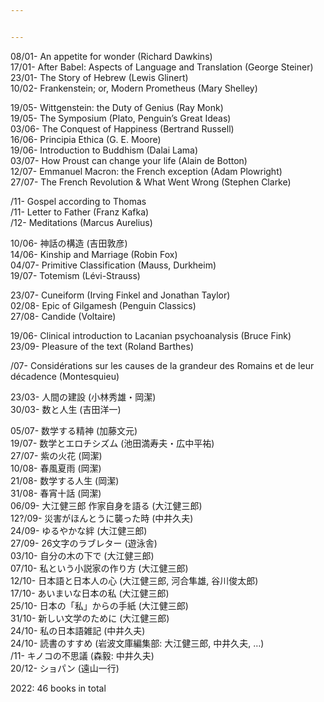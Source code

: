 ```yaml
---


---
```


<p>08/01- An appetite for wonder (Richard Dawkins)<br>
17/01- After Babel: Aspects of Language and Translation (George Steiner)<br>
23/01- The Story of Hebrew (Lewis Glinert)<br>
10/02- Frankenstein; or, Modern Prometheus (Mary Shelley)</p>
<p>19/05- Wittgenstein: the Duty of Genius (Ray Monk)<br>
19/05- The Symposium (Plato, Penguin’s Great Ideas)<br>
03/06- The Conquest of Happiness (Bertrand Russell)<br>
16/06- Principia Ethica (G. E. Moore)<br>
19/06- Introduction to Buddhism (Dalai Lama)<br>
03/07- How Proust can change your life (Alain de Botton)<br>
12/07- Emmanuel Macron: the French exception (Adam Plowright)<br>
27/07- The French Revolution &amp; What Went Wrong (Stephen Clarke)</p>
<p>/11- Gospel according to Thomas<br>
/11- Letter to Father (Franz Kafka)<br>
/12- Meditations (Marcus Aurelius)</p>
<p>10/06- 神話の構造 (吉田敦彦)<br>
14/06- Kinship and Marriage (Robin Fox)<br>
04/07- Primitive Classification (Mauss, Durkheim)<br>
19/07- Totemism (Lévi-Strauss)</p>
<p>23/07- Cuneiform (Irving Finkel and Jonathan Taylor)<br>
02/08- Epic of Gilgamesh (Penguin Classics)<br>
27/08- Candide (Voltaire)</p>
<p>19/06- Clinical introduction to Lacanian psychoanalysis (Bruce Fink)<br>
23/09- Pleasure of the text (Roland Barthes)</p>
<p>/07- Considérations sur les causes de la grandeur des Romains et de leur décadence (Montesquieu)</p>
<p>23/03- 人間の建設 (小林秀雄・岡潔)<br>
30/03- 数と人生 (吉田洋一)</p>
<p>05/07- 数学する精神 (加藤文元)<br>
19/07- 数学とエロチシズム (池田満寿夫・広中平祐)<br>
27/07- 紫の火花 (岡潔)<br>
10/08- 春風夏雨 (岡潔)<br>
21/08- 数学する人生  (岡潔)<br>
31/08- 春宵十話 (岡潔)<br>
06/09- 大江健三郎 作家自身を語る (大江健三郎)<br>
12?/09- 災害がほんとうに襲った時 (中井久夫)<br>
24/09- ゆるやかな絆 (大江健三郎)<br>
27/09- 26文字のラブレター (遊泳舎)<br>
03/10- 自分の木の下で (大江健三郎)<br>
07/10- 私という小説家の作り方 (大江健三郎)<br>
12/10- 日本語と日本人の心 (大江健三郎, 河合隼雄, 谷川俊太郎)<br>
17/10- あいまいな日本の私 (大江健三郎)<br>
25/10- 日本の「私」からの手紙 (大江健三郎)<br>
31/10- 新しい文学のために (大江健三郎)<br>
24/10- 私の日本語雑記 (中井久夫)<br>
24/10- 読書のすすめ (岩波文庫編集部: 大江健三郎, 中井久夫, …)<br>
/11- キノコの不思議 (森毅: 中井久夫)<br>
20/12- ショパン (遠山一行)</p>
<p>2022: 46 books in total</p>


